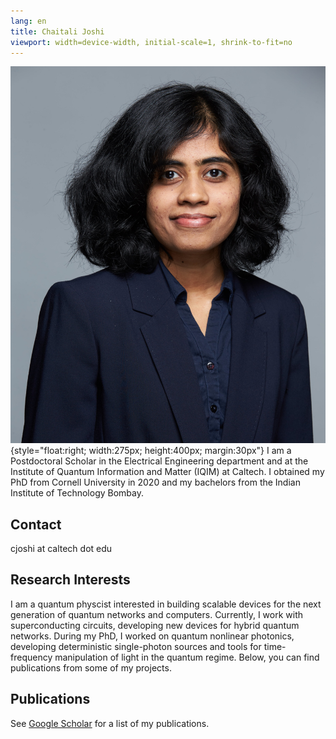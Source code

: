 ```yaml
---
lang: en
title: Chaitali Joshi
viewport: width=device-width, initial-scale=1, shrink-to-fit=no
---
```


![](img/websitephoto.jpg){style="float:right; width:275px; height:400px; margin:30px"}
I am a Postdoctoral Scholar in the Electrical Engineering department and at the Institute of Quantum Information and Matter (IQIM) at Caltech. I obtained my PhD from Cornell University in 2020 and my bachelors from the Indian Institute of Technology Bombay. 

## Contact
cjoshi at caltech dot edu

## Research Interests
I am a quantum physcist interested in building scalable devices for the next generation of quantum networks and computers. Currently, I work with superconducting circuits, developing new devices for hybrid quantum networks. During my PhD, I worked on quantum nonlinear photonics, developing deterministic single-photon sources and tools for time-frequency manipulation of light in the quantum regime. Below, you can find publications from some of my projects.

## Publications

See [Google Scholar](https://scholar.google.com/citations?user=j9YF444AAAAJ&hl=en&oi=ao) for a list of my publications. 

